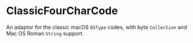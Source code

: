 # ClassicFourCharCode

An adaptor for the classic macOS `OSType` codes,
with byte `Collection` and Mac OS Roman `String` support.
